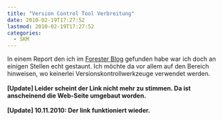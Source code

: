 ```yaml
---
title: "Version Control Tool Verbreitung"
date: 2010-02-19T17:27:52
lastmod: 2010-02-19T17:27:52
categories:
  - SKM
---
```

In einem Report den ich im <a href="http://blogs.forrester.com/appdev/2010/01/forrester-databyte-developer-scm-tool-adoption-and-use.html">Forester Blog</a> gefunden habe war ich doch an einigen Stellen echt gestaunt. Ich möchte da vor allem auf den Bereich hinweisen, wo keinerlei Versionskontrollwerkzeuge verwendet werden.
<br/>
<br/><b>[Update] Leider scheint der Link nicht mehr zu stimmen. Da ist anscheinend die Web-Seite umgebaut worden.</b>
<br/>
<br/><b>[Update] 10.11.2010: Der link funktioniert wieder.</b>
